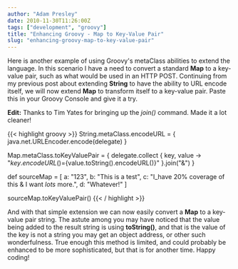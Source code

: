 ```yaml
---
author: "Adam Presley"
date: 2010-11-30T11:26:00Z
tags: ["development", "groovy"]
title: "Enhancing Groovy - Map to Key-Value Pair"
slug: "enhancing-groovy-map-to-key-value-pair"
---
```


Here is another example of using Groovy's metaClass abilities to extend
the language. In this scenario I have a need to convert a standard
**Map** to a key-value pair, such as what would be used in an HTTP
POST. Continuing from my previous post about extending **String** to
have the ability to URL encode itself, we will now extend **Map** to
transform itself to a key-value pair. Paste this in your Groovy Console
and give it a try.

**Edit:** Thanks to Tim Yates for bringing up the *join()*
command. Made it a lot cleaner!

{{< highlight groovy >}}
String.metaClass.encodeURL = {
	java.net.URLEncoder.encode(delegate)
}

Map.metaClass.toKeyValuePair = {
	delegate.collect { key, value ->
		"${key.encodeURL()}=${value.toString().encodeURL()}"
	}.join("&")
}

def sourceMap = [
	a: "123",
	b: "This is a test",
	c: "I_have 20% coverage of this & I want *lots* more.",
	d: "Whatever!"
]

sourceMap.toKeyValuePair()
{{< / highlight >}}

And with that simple extension we can now easily convert a **Map**
to a key-value pair string. The astute among you may have noticed that
the value being added to the result string is using **toString()**,
and that is the value of the key is not a string you may get an object
address, or other such wonderfulness. True enough this method is
limited, and could probably be enhanced to be more sophisticated, but
that is for another time. Happy coding!
